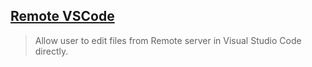## [Remote VSCode](https://marketplace.visualstudio.com/items?itemName=rafaelmaiolla.remote-vscode)

> Allow user to edit files from Remote server in Visual Studio Code directly.
